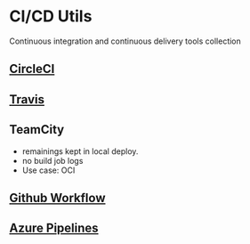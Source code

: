 # CI/CD Utils

Continuous integration and continuous delivery tools collection

## [CircleCI](./CircleCI.md)


## [Travis](./Travis.md)


  
## TeamCity
- remainings kept in local deploy. 
- no build job logs
- Use case: OCI

## [Github Workflow](./.github/workflows/README.md)

## [Azure Pipelines](./Azure.md)
